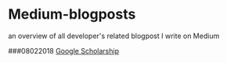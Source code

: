 # Medium-blogposts
an overview of all developer's related blogpost I write on Medium


###08022018 [Google Scholarship](https://medium.com/@diana.vile/google-developer-scholarship-front-end-web-dev-phase-1-f8b1e0b9c3af)
